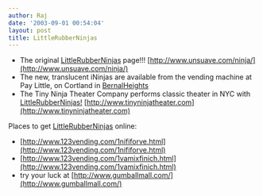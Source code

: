```yaml
---
author: Raj
date: '2003-09-01 00:54:04'
layout: post
title: LittleRubberNinjas
---
```


* The original [LittleRubberNinjas](LittleRubberNinjas.html) page!!! [http://www.unsuave.com/ninja/](http://www.unsuave.com/ninja/)
* The new, translucent iNinjas are available from the vending machine at Pay Little, on Cortland in [BernalHeights](BernalHeights.html)
* The Tiny Ninja Theater Company performs classic theater in NYC with [LittleRubberNinjas!](LittleRubberNinjas!.html) [http://www.tinyninjatheater.com](http://www.tinyninjatheater.com)

Places to get [LittleRubberNinjas](LittleRubberNinjas.html) online:

* [http://www.123vending.com/1nififorve.html](http://www.123vending.com/1nififorve.html)
* [http://www.123vending.com/1vamixfinich.html](http://www.123vending.com/1vamixfinich.html)
* try your luck at [http://www.gumballmall.com/](http://www.gumballmall.com/)
